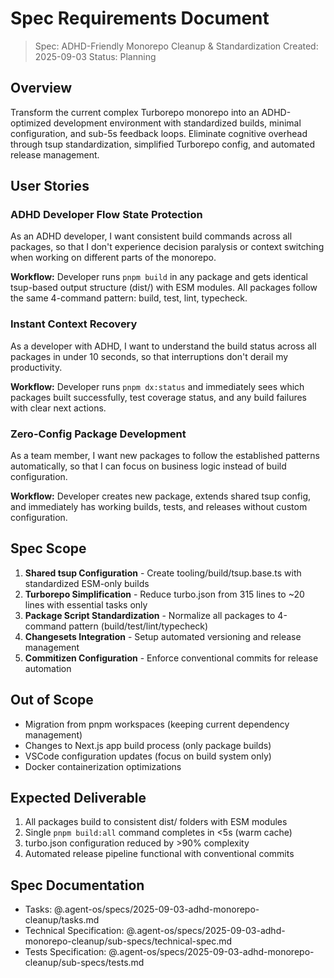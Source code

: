 # Spec Requirements Document

> Spec: ADHD-Friendly Monorepo Cleanup & Standardization Created: 2025-09-03
> Status: Planning

## Overview

Transform the current complex Turborepo monorepo into an ADHD-optimized
development environment with standardized builds, minimal configuration, and
sub-5s feedback loops. Eliminate cognitive overhead through tsup
standardization, simplified Turborepo config, and automated release management.

## User Stories

### ADHD Developer Flow State Protection

As an ADHD developer, I want consistent build commands across all packages, so
that I don't experience decision paralysis or context switching when working on
different parts of the monorepo.

**Workflow:** Developer runs `pnpm build` in any package and gets identical
tsup-based output structure (dist/) with ESM modules. All packages follow the
same 4-command pattern: build, test, lint, typecheck.

### Instant Context Recovery

As a developer with ADHD, I want to understand the build status across all
packages in under 10 seconds, so that interruptions don't derail my
productivity.

**Workflow:** Developer runs `pnpm dx:status` and immediately sees which
packages built successfully, test coverage status, and any build failures with
clear next actions.

### Zero-Config Package Development

As a team member, I want new packages to follow the established patterns
automatically, so that I can focus on business logic instead of build
configuration.

**Workflow:** Developer creates new package, extends shared tsup config, and
immediately has working builds, tests, and releases without custom
configuration.

## Spec Scope

1. **Shared tsup Configuration** - Create tooling/build/tsup.base.ts with
   standardized ESM-only builds
2. **Turborepo Simplification** - Reduce turbo.json from 315 lines to ~20 lines
   with essential tasks only
3. **Package Script Standardization** - Normalize all packages to 4-command
   pattern (build/test/lint/typecheck)
4. **Changesets Integration** - Setup automated versioning and release
   management
5. **Commitizen Configuration** - Enforce conventional commits for release
   automation

## Out of Scope

- Migration from pnpm workspaces (keeping current dependency management)
- Changes to Next.js app build process (only package builds)
- VSCode configuration updates (focus on build system only)
- Docker containerization optimizations

## Expected Deliverable

1. All packages build to consistent dist/ folders with ESM modules
2. Single `pnpm build:all` command completes in <5s (warm cache)
3. turbo.json configuration reduced by >90% complexity
4. Automated release pipeline functional with conventional commits

## Spec Documentation

- Tasks: @.agent-os/specs/2025-09-03-adhd-monorepo-cleanup/tasks.md
- Technical Specification:
  @.agent-os/specs/2025-09-03-adhd-monorepo-cleanup/sub-specs/technical-spec.md
- Tests Specification:
  @.agent-os/specs/2025-09-03-adhd-monorepo-cleanup/sub-specs/tests.md
